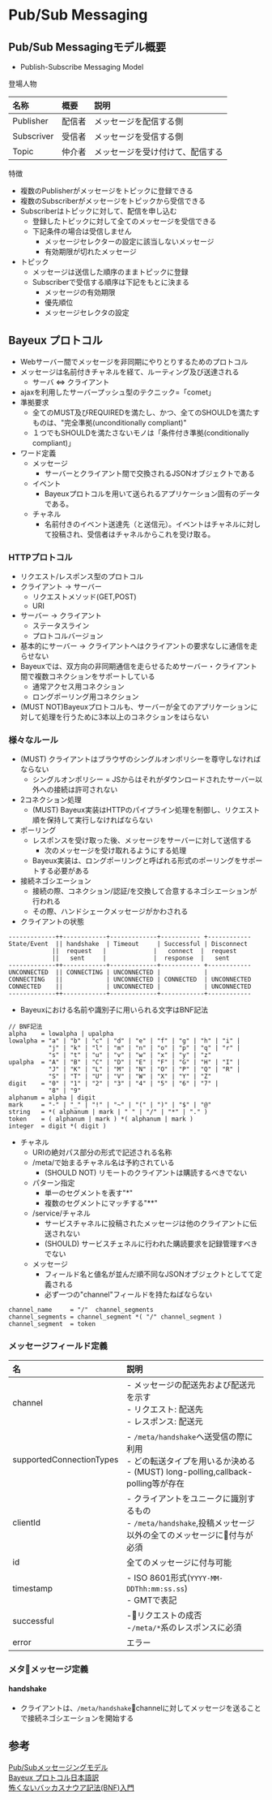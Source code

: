 # Pub/Sub Messaging

## Pub/Sub Messagingモデル概要
- Publish-Subscribe Messaging Model

登場人物

| 名称        | 概要  | 説明          |
|:-----------|:-----|:-------------|
| Publisher | 配信者 | メッセージを配信する側 |
| Subscriver | 受信者 | メッセージを受信する側|
| Topic | 仲介者 | メッセージを受け付けて、配信する |

特徴
- 複数のPublisherがメッセージをトピックに登録できる
- 複数のSubscriberがメッセージをトピックから受信できる
- Subscriberはトピックに対して、配信を申し込む
  - 登録したトピックに対して全てのメッセージを受信できる
  - 下記条件の場合は受信しません
    - メッセージセレクターの設定に該当しないメッセージ
    - 有効期限が切れたメッセージ
- トピック
  - メッセージは送信した順序のままトピックに登録
  - Subscriberで受信する順序は下記をもとに決まる
    - メッセージの有効期限
    - 優先順位
    - メッセージセレクタの設定

## Bayeux プロトコル
- Webサーバー間でメッセージを非同期にやりとりするためのプロトコル
- メッセージは名前付きチャネルを経て、ルーティング及び送達される
  - サーバ <=> クライアント
- ajaxを利用したサーバープッシュ型のテクニック=「comet」
- 準拠要求
  - 全てのMUST及びREQUIREDを満たし、かつ、全てのSHOULDを満たすものは、"完全準拠(unconditionally compliant)"
  - １つでもSHOULDを満たさないモノは「条件付き準拠(conditionally compliant)」
- ワード定義
  - メッセージ
    - サーバーとクライアント間で交換されるJSONオブジェクトである
  - イベント
    - Bayeuxプロトコルを用いて送られるアプリケーション固有のデータである。
  - チャネル
    - 名前付きのイベント送達先（と送信元）。イベントはチャネルに対して投稿され、受信者はチャネルからこれを受け取る。

### HTTPプロトコル
- リクエスト/レスポンス型のプロトコル
- クライアント -> サーバー
  - リクエストメソッド(GET,POST)
  - URI
- サーバー -> クライアント
  - ステータスライン
  - プロトコルバージョン
- 基本的にサーバー -> クライアントへはクライアントの要求なしに通信を走らせない
- Bayeuxでは、双方向の非同期通信を走らせるためサーバー・クライアント間で複数コネクションをサポートしている
  - 通常アクセス用コネクション
  - ロングポーリング用コネクション
- (MUST NOT)Bayeuxプロトコルも、サーバーが全てのアプリケーションに対して処理を行うために3本以上のコネクションをはらない

### 様々なルール
- (MUST) クライアントはブラウザのシングルオンポリシーを尊守しなければならない
  - シングルオンポリシー = JSからはそれがダウンロードされたサーバー以外への接続は許可されない
- 2コネクション処理
  - (MUST) Bayeux実装はHTTPのパイプライン処理を制御し、リクエスト順を保持して実行しなければならない
- ポーリング
  - レスポンスを受け取った後、メッセージをサーバーに対して送信する
    - 次のメッセージを受け取れるようにする処理
  - Bayeux実装は、ロングポーリングと呼ばれる形式のポーリングをサポートする必要がある
- 接続ネゴシエーション
  - 接続の際、コネクション/認証/を交換して合意するネゴシエーションが行われる
  - その際、ハンドシェークメッセージがかわされる
- クライアントの状態
```
-------------++------------+-------------+----------- +------------
State/Event  || handshake  | Timeout     | Successful | Disconnect
            ||  request   |             |   connect  |  request
            ||   sent     |             |  response  |   sent    
-------------++------------+-------------+----------- +------------
UNCONNECTED  || CONNECTING | UNCONNECTED |            |
CONNECTING   ||            | UNCONNECTED | CONNECTED  | UNCONNECTED
CONNECTED    ||            | UNCONNECTED |            | UNCONNECTED
-------------++------------+-------------+------------+------------
```
- Bayeuxにおける名前や識別子に用いられる文字はBNF記法
```
// BNF記法
alpha    = lowalpha | upalpha
lowalpha = "a" | "b" | "c" | "d" | "e" | "f" | "g" | "h" | "i" |
           "j" | "k" | "l" | "m" | "n" | "o" | "p" | "q" | "r" |
           "s" | "t" | "u" | "v" | "w" | "x" | "y" | "z"
upalpha  = "A" | "B" | "C" | "D" | "E" | "F" | "G" | "H" | "I" |
           "J" | "K" | "L" | "M" | "N" | "O" | "P" | "Q" | "R" |
           "S" | "T" | "U" | "V" | "W" | "X" | "Y" | "Z"
digit    = "0" | "1" | "2" | "3" | "4" | "5" | "6" | "7" |
           "8" | "9"
alphanum = alpha | digit
mark     = "-" | "_" | "!" | "~" | "(" | ")" | "$" | "@" 
string   = *( alphanum | mark | " " | "/" | "*" | "." )
token    = ( alphanum | mark ) *( alphanum | mark )
integer  = digit *( digit )
```
- チャネル
  - URIの絶対パス部分の形式で記述される名称
  - /meta/で始まるチャネル名は予約されている
    - (SHOULD NOT) リモートのクライアントは購読するべきでない
  - パターン指定
    - 単一のセグメントを表す"*"
    - 複数のセグメントにマッチする"**"
  - /service/チャネル
    - サービスチャネルに投稿されたメッセージは他のクライアントに伝送されない
    - (SHOULD) サービスチェネルに行われた購読要求を記録管理すべきでない
  - メッセージ
    - フィールド名と値名が並んだ順不同なJSONオブジェクトとしてて定義される
    - 必ず一つの"channel"フィールドを持たねばならない
```
channel_name     = "/"  channel_segments
channel_segments = channel_segment *( "/" channel_segment )
channel_segment  = token
```

### メッセージフィールド定義
|名 | 説明|
|:--|:--|
|channel| - メッセージの配送先および配送元を示す <br> - リクエスト: 配送先 <br> - レスポンス: 配送元|
|supportedConnectionTypes| - `/meta/handshake`へ送受信の際に利用 <br> - どの転送タイプを用いるか決める <br> - (MUST) long-polling,callback-polling等が存在|
|clientId| - クライアントをユニークに識別するもの <br> - `/meta/handshake`,投稿メッセージ以外の全てのメッセージに付与が必須|
|id | 全てのメッセージに付与可能 |
|timestamp | - ISO 8601形式(`YYYY-MM-DDThh:mm:ss.ss`) <br> - GMTで表記|
|successful | -リクエストの成否 <br> -`/meta/*`系のレスポンスに必須|
|error| エラー|

### メタメッセージ定義
#### handshake
- クライアントは、`/meta/handshake`channelに対してメッセージを送ることで接続ネゴシエーションを開始する


## 参考
[Pub/Subメッセージングモデル](http://itdoc.hitachi.co.jp/manuals/link/cosmi_v0870/APKC/EU070377.HTM)  
[Bayeux プロトコル日本語訳](http://d.hatena.ne.jp/takaxi/20111128/1322485586)  
[怖くないバッカスナウア記法(BNF)入門](http://qiita.com/h_sakurai/items/3cc328a6db8941ac6336)  